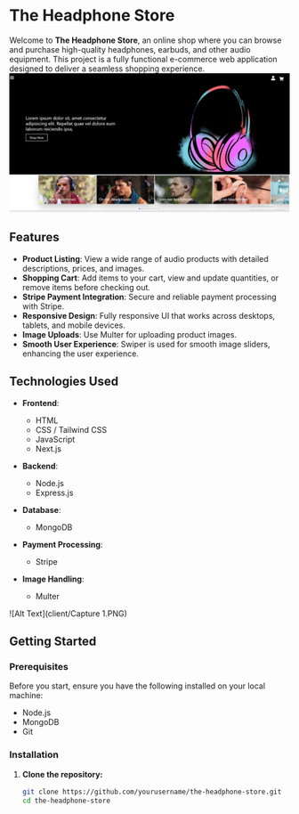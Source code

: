 # The Headphone Store

Welcome to **The Headphone Store**, an online shop where you can browse and purchase high-quality headphones, earbuds, and other audio equipment. This project is a fully functional e-commerce web application designed to deliver a seamless shopping experience.
![Alt Text](client/Capture.PNG)
## Features

- **Product Listing**: View a wide range of audio products with detailed descriptions, prices, and images.
- **Shopping Cart**: Add items to your cart, view and update quantities, or remove items before checking out.
- **Stripe Payment Integration**: Secure and reliable payment processing with Stripe.
- **Responsive Design**: Fully responsive UI that works across desktops, tablets, and mobile devices.
- **Image Uploads**: Use Multer for uploading product images.
- **Smooth User Experience**: Swiper is used for smooth image sliders, enhancing the user experience.

## Technologies Used

- **Frontend**:
  - HTML
  - CSS / Tailwind CSS
  - JavaScript
  - Next.js
  
- **Backend**:
  - Node.js
  - Express.js
  
- **Database**:
  - MongoDB
  
- **Payment Processing**:
  - Stripe
  
- **Image Handling**:
  - Multer
    
![Alt Text](client/Capture 1.PNG)

## Getting Started

### Prerequisites

Before you start, ensure you have the following installed on your local machine:

- Node.js
- MongoDB
- Git

### Installation

1. **Clone the repository:**

   ```bash
   git clone https://github.com/yourusername/the-headphone-store.git
   cd the-headphone-store
